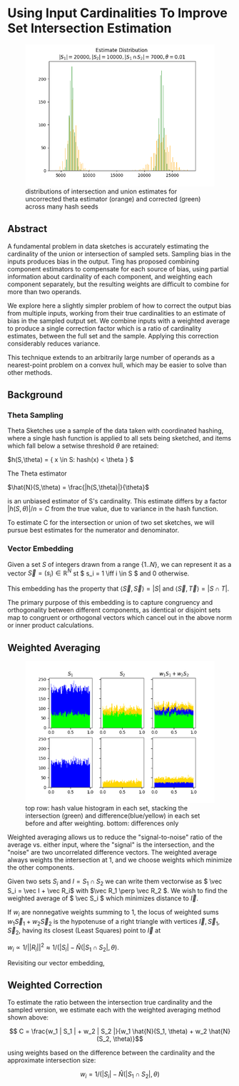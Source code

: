 # Using Input Cardinalities To Improve Set Intersection Estimation

<figure>
  <img src="dist.png" alt="my alt text"/>
  <figcaption>distributions of intersection and union estimates for uncorrected theta estimator (orange) and corrected (green) across many hash seeds</figcaption>
</figure>



## Abstract 

A fundamental problem in data sketches is accurately estimating the cardinality of the union or intersection of sampled sets. Sampling bias in the inputs produces bias in the output. Ting has proposed combining component estimators to compensate for each source of bias, using partial information about cardinality of each component, and weighting each component separately, but the resulting weights are difficult to combine for more than two operands.

We explore here a slightly simpler problem of how to correct the output bias from multiple inputs, working from their true cardinalities to an estimate of bias in the sampled output set. We combine inputs with a weighted average to produce a single correction factor which is a ratio of cardinality estimates, between the full set and the sample. Applying this correction considerably reduces variance.

This technique extends to an arbitrarily large number of operands as a nearest-point problem on a convex hull, which may be easier to solve than other methods.

## Background

### Theta Sampling
Theta Sketches use a sample of the data taken with coordinated hashing, where a single hash function is applied to all sets being sketched, and items which fall below a setwise threshold $\theta$ are retained:

$h(S,\theta) = \{ x \in S: hash(x) < \theta \} $

The Theta estimator 

$\hat{N}(S,\theta) = \frac{|h(S,\theta)|}{\theta}$

is an unbiased estimator of S's cardinality. This estimate differs by a factor $|h(S,\theta)|/n = C$ from the true value, due to variance in the hash function.

To estimate C for the intersection or union of two set sketches, we will pursue best estimates for the numerator and denominator.

### Vector Embedding

Given a set $S$ of integers drawn from a range $\{1..N\}$, we can represent it as a vector $\vec S = (s_i) \in \mathbb{R}^N$ st $ s_i = 1 \iff i \in S $ and 0 otherwise. 

This embedding has the property that $\langle \vec S,\vec S \rangle = \vert S \vert$ and $\langle \vec S, 
\vec T \rangle = \vert S \cap T \vert$.

The primary purpose of this embedding is to capture congruency and orthogonality between different components, as identical or disjoint sets map to congruent or orthogonal vectors which cancel out in the above norm or inner product calculations.


## Weighted Averaging

<figure>
  <img src="histograms.png" alt="my alt text"/>
  <figcaption>top row: hash value histogram in each set, stacking the intersection (green) and difference(blue/yellow) in each set before and after weighting. bottom: differences only</figcaption>
</figure>


Weighted averaging allows us to reduce the "signal-to-noise" ratio of the average vs. either input, where the "signal" is the intersection, and the "noise" are two uncorrelated difference vectors. The weighted average always weights the intersection at 1, and we choose weights which minimize the other components.

Given two sets $S_i$ and $I = S_1 \cap S_2$ we can write them vectorwise as $ \vec S_i = \vec I + \vec R_i$ with $\vec R_1 \perp \vec R_2 $. We wish to find the weighted average of $ \vec S_i $ which minimizes distance to $\vec I$.

If $w_i$ are nonnegative weights summing to 1, the locus of weighted sums $w_1 \vec S_1 + w_2 \vec S_2$ is the hypotenuse of a right triangle with vertices $\vec I, \vec S_1, \vec S_2$, having its closest (Least Squares) point to $\vec I$ at 

$w_i \propto 1/||R_i||^2 \approx 1/(|S_i| - \hat{N}(|S_1 \cap S_2|, \theta)$.

Revisiting our vector embedding, 




## Weighted Correction

To estimate the ratio between the intersection true cardinality and the sampled version, we estimate each with the weighted averaging method shown above:

$$ C = \frac{w_1 | S_1 | + w_2 | S_2 |}{w_1 \hat{N}(S_1, \theta)  + w_2 \hat{N}(S_2, \theta)}$$

using weights based on the difference between the cardinality and the approximate intersection size:

$$ w_i = 1/(|S_i| - \hat{N}(|S_1 \cap S_2|, \theta) $$


